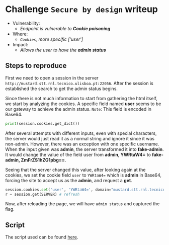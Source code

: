 # Challenge `Secure by design` writeup

- Vulnerability:
  - _Endpoint is vulnerable to **Cookie poisoning**_
- Where:
  - _`Cookies`, more specific ['user']_
- Impact:
  - _Allows the user to have the **admin status**_

## Steps to reproduce
First we need to open a session in the server `http://mustard.stt.rnl.tecnico.ulisboa.pt:22056`. After the session is established 
the search to get the admin status begins.

Since there is not much information to start from gathering the html itself, we start by analyzing the cookies. A specific field named **user** seems to be our gateway to achieve the admin status. `Note`: This field is encoded in Base64.

```python
print(session.cookies.get_dict())
```

After several attempts with different inputs, even with special characters, the server would just read it as a normal string and ignore it since it was non-admin. However, there was an exception with one specific username. When the input given was **admin**, the server transformed it into **fake-admin**.
It would change the value of the field user from **admin, YWRtaW4=** to **fake-admin, ZmFrZS1hZG1pbg==**.

Seeing that the server changed this value, after looking again at the cookies, we set the cookie field `user` to `YWRtaW4=` 
which is **admin** in Base64, forcing the site to accept us as the **admin**, and request a **get**.

```python
session.cookies.set('user', 'YWRtaW4=', domain="mustard.stt.rnl.tecnico.ulisboa.pt", path='/')
r = session.get(SERVER) # refresh
```

Now, after reloading the page, we will have `admin status` and captured the flag.

## Script
The script used can be found [here](secure_by_design_poc.py).
